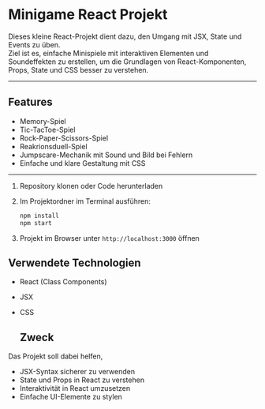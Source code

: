 # Minigame React Projekt

Dieses kleine React-Projekt dient dazu, den Umgang mit JSX, State und Events zu üben.  
Ziel ist es, einfache Minispiele mit interaktiven Elementen und Soundeffekten zu erstellen, um die Grundlagen von React-Komponenten, Props, State und CSS besser zu verstehen.

---

## Features

- Memory-Spiel  
- Tic-TacToe-Spiel  
- Rock-Paper-Scissors-Spiel
- Reakrionsduell-Spiel
- Jumpscare-Mechanik mit Sound und Bild bei Fehlern 
- Einfache und klare Gestaltung mit CSS  

---

1. Repository klonen oder Code herunterladen

2. Im Projektordner im Terminal ausführen:

   ```bash
   npm install
   npm start
   ```
3. Projekt im Browser unter `http://localhost:3000` öffnen

## Verwendete Technologien

* React (Class Components)
* JSX
* CSS

  ## Zweck

Das Projekt soll dabei helfen,

* JSX-Syntax sicherer zu verwenden
* State und Props in React zu verstehen
* Interaktivität in React umzusetzen
* Einfache UI-Elemente zu stylen
